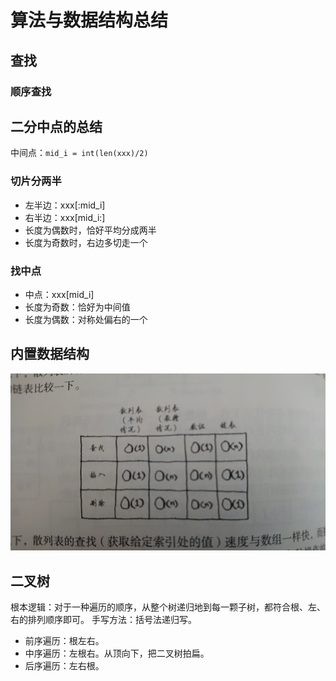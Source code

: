 # 算法与数据结构总结

## 查找

### 顺序查找







## 二分中点的总结

中间点：`mid_i = int(len(xxx)/2)`

### 切片分两半

- 左半边：xxx[:mid_i]
- 右半边：xxx[mid_i:]
- 长度为偶数时，恰好平均分成两半
- 长度为奇数时，右边多切走一个

### 找中点

- 中点：xxx[mid_i]
- 长度为奇数：恰好为中间值
- 长度为偶数：对称处偏右的一个



## 内置数据结构

![数据结构复杂度比较](images/DSC_0032.JPG)

## 二叉树

根本逻辑：对于一种遍历的顺序，从整个树递归地到每一颗子树，都符合根、左、右的排列顺序即可。
手写方法：括号法递归写。

- 前序遍历：根左右。
- 中序遍历：左根右。从顶向下，把二叉树拍扁。
- 后序遍历：左右根。
